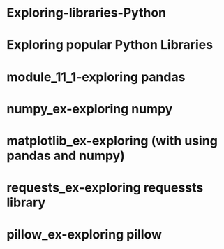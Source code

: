 # Exploring-libraries-Python
# Exploring popular Python Libraries
# module_11_1-exploring pandas 
# numpy_ex-exploring numpy
# matplotlib_ex-exploring (with using pandas and numpy)
# requests_ex-exploring requessts library
# pillow_ex-exploring pillow
